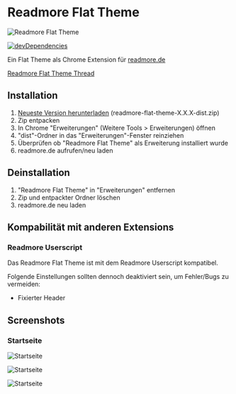# Readmore Flat Theme
![Readmore Flat Theme](http://i.imgur.com/bFptVBd.jpg)

[![devDependencies](https://david-dm.org/timche/readmore-flat-theme/dev-status.svg)](https://david-dm.org/timche/readmore-flat-theme#info=devDependencies)

Ein Flat Theme als Chrome Extension für [readmore.de](http://www.readmore.de)

[Readmore Flat Theme Thread](http://www.readmore.de/forums/91-technik/60-software/139913-readmore-flat-theme-v0-0-3-chrome-only)

## Installation
1. [Neueste Version herunterladen](https://github.com/timche/readmore-flat-theme/releases) (readmore-flat-theme-X.X.X-dist.zip)
2. Zip entpacken
3. In Chrome "Erweiterungen" (Weitere Tools > Erweiterungen) öffnen
4. "dist"-Ordner in das "Erweiterungen"-Fenster reinziehen
5. Überprüfen ob "Readmore Flat Theme" als Erweiterung installiert wurde
5. readmore.de aufrufen/neu laden

## Deinstallation
1. "Readmore Flat Theme" in "Erweiterungen" entfernen
2. Zip und entpackter Ordner löschen
3. readmore.de neu laden

## Kompabilität mit anderen Extensions
### Readmore Userscript
Das Readmore Flat Theme ist mit dem Readmore Userscript kompatibel.

Folgende Einstellungen sollten dennoch deaktiviert sein, um Fehler/Bugs zu vermeiden:
* Fixierter Header

## Screenshots
### Startseite
![Startseite](http://i.imgur.com/82x10RE.png)

![Startseite](http://i.imgur.com/AvPHQ7p.png)

![Startseite](http://i.imgur.com/h9TSlSa.png)
